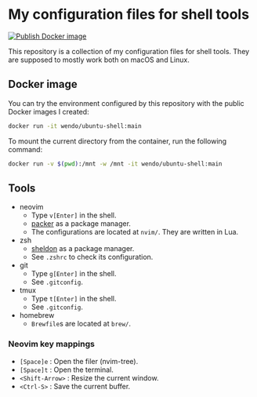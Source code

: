 
# My configuration files for shell tools

[![Publish Docker image](https://github.com/endowataru/conf/actions/workflows/docker-image.yml/badge.svg?branch=main)](https://github.com/endowataru/conf/actions/workflows/docker-image.yml)

This repository is a collection of my configuration files for shell tools.
They are supposed to mostly work both on macOS and Linux.

## Docker image

You can try the environment configured by this repository
with the public Docker images I created:
```bash
docker run -it wendo/ubuntu-shell:main
```
To mount the current directory from the container,
run the following command:
```bash
docker run -v $(pwd):/mnt -w /mnt -it wendo/ubuntu-shell:main
```

## Tools

- neovim
    - Type `v[Enter]` in the shell.
    - [packer](https://github.com/wbthomason/packer.nvim) as a package manager.
    - The configurations are located at `nvim/`. They are written in Lua.
- zsh
    - [sheldon](https://github.com/rossmacarthur/sheldon) as a package manager.
    - See `.zshrc` to check its configuration.
- git
    - Type `g[Enter]` in the shell.
    - See `.gitconfig`.
- tmux
    - Type `t[Enter]` in the shell.
    - See `.gitconfig`.
- homebrew
    - `Brewfile`s are located at `brew/`.

### Neovim key mappings

- `[Space]e` : Open the filer (nvim-tree).
- `[Space]t` : Open the terminal.
- `<Shift-Arrow>` : Resize the current window.
- `<Ctrl-S>` : Save the current buffer.

